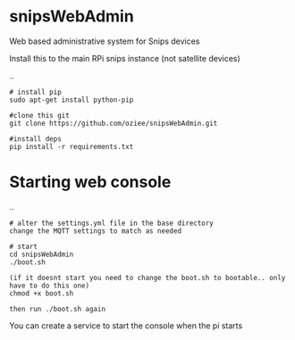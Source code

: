 # snipsWebAdmin
Web based administrative system for Snips devices

Install this to the main RPi snips instance (not satellite devices)

..

    # install pip
    sudo apt-get install python-pip
    
    #clone this git
    git clone https://github.com/oziee/snipsWebAdmin.git
    
    #install deps
    pip install -r requirements.txt
    
# Starting web console
..

    # alter the settings.yml file in the base directory
    change the MQTT settings to match as needed
    
    # start
    cd snipsWebAdmin
    ./boot.sh
    
    (if it doesnt start you need to change the boot.sh to bootable.. only have to do this one)
    chmod +x boot.sh
    
    then run ./boot.sh again
    
You can create a service to start the console when the pi starts

    
